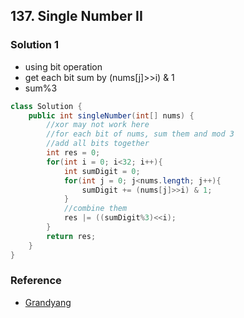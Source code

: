 ## 137. Single Number II

### Solution 1
- using bit operation
- get each bit sum by (nums[j]>>i) & 1
- sum%3
```java
class Solution {
    public int singleNumber(int[] nums) {
        //xor may not work here
        //for each bit of nums, sum them and mod 3
        //add all bits together
        int res = 0;
        for(int i = 0; i<32; i++){
            int sumDigit = 0;
            for(int j = 0; j<nums.length; j++){
                sumDigit += (nums[j]>>i) & 1;
            }
            //combine them
            res |= ((sumDigit%3)<<i);
        }
        return res;
    }
}
```

### Reference
- [Grandyang](https://www.cnblogs.com/grandyang/p/4263927.html)
